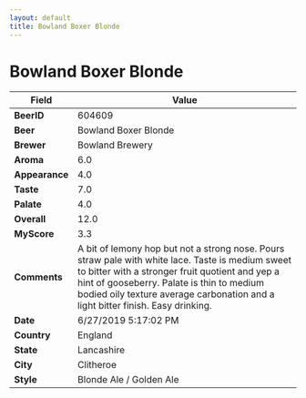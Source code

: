 ```yaml
---
layout: default
title: Bowland Boxer Blonde
---
```


# Bowland Boxer Blonde

| Field         | Value     |
|---------------|-----------|
| **BeerID** | 604609 |
| **Beer** | Bowland Boxer Blonde |
| **Brewer** | Bowland Brewery |
| **Aroma** | 6.0 |
| **Appearance** | 4.0 |
| **Taste** | 7.0 |
| **Palate** | 4.0 |
| **Overall** | 12.0 |
| **MyScore** | 3.3 |
| **Comments** | A bit of lemony hop but not a strong nose. Pours straw pale with white lace. Taste is medium sweet to bitter with a stronger fruit quotient and yep a hint of gooseberry. Palate is thin to medium bodied oily texture average carbonation and a light bitter finish. Easy drinking. |
| **Date** | 6/27/2019 5:17:02 PM |
| **Country** | England |
| **State** | Lancashire |
| **City** | Clitheroe |
| **Style** | Blonde Ale / Golden Ale |
